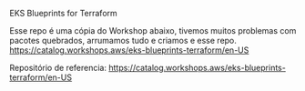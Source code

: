 EKS Blueprints for Terraform

Esse repo é uma cópia do Workshop abaixo, tivemos muitos problemas com pacotes quebrados, arrumamos tudo e criamos e esse repo. 
https://catalog.workshops.aws/eks-blueprints-terraform/en-US

Repositório de referencia: https://catalog.workshops.aws/eks-blueprints-terraform/en-US
